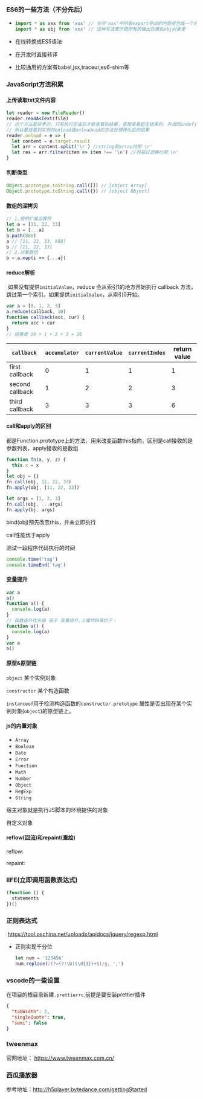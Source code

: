 ### ES6的一些方法（不分先后）

- ```javascript
  import * as xxx from 'xxx' // 会将'xxx'中所有export导出的内容组合成一个对象返回
  import * as obj from 'xxx' // 这种写法表示把所有的输出包裹到obj对象里
  ```
  
- 在线转换成ES5语法

- 在开发时直接转译

- 比较通用的方案有babel,jsx,traceur,es6-shim等

### JavaScript方法积累

#### 上传读取txt文件内容

```javascript
let reader = new FileReader()
reader.readAsText(file)
// 这个方法是异步的，只有执行完成后才能查看到结果，直接查看是无结果的，并返回undefined
// 所以要挂载到实例的onload或onloadend的方法处理转化后的结果
reader.onload = e => {
  let content = e.target.result
  let arr = content.split('\r') //string到array时用'\r'
  let res = arr.filter(item => item !== '\n') //内容过滤换行用'\n'
}
```

#### 判断类型

```javascript
Object.prototype.toString.call([]) // [object Array]
Object.prototype.toString.call({}) // [object Object]
```

#### 数组的深拷贝

```javascript
// 1.使用扩展运算符
let a = [11, 22, 33]
let b = [...a]
a.push(888)
a // [11, 22, 33, 888]
b // [11, 22, 33]
// 2.对象数组
b = a.map(i => {...a})
```

#### reduce解析

​		如果没有提供`initialValue`，reduce 会从索引1的地方开始执行 callback 方法，跳过第一个索引。如果提供`initialValue`，从索引0开始。

```javascript
var a = [0, 1, 2, 3]
a.reduce(callback, 10)
function callback(acc, cur) {
  return acc + cur
}
// 结果是 10 + 1 + 2 + 3 = 16
```

| `callback`      | `accumulator` | `currentValue` | `currentIndex` | return value |
| --------------- | ------------- | -------------- | -------------- | ------------ |
| first callback  | 0             | 1              | 1              | 1            |
| second callback | 1             | 2              | 2              | 3            |
| third callback  | 3             | 3              | 3              | 6            |



#### call和apply的区别

都是Function.prototype上的方法，用来改变函数this指向，区别是call接收的是参数列表，apply接收的是数组

```javascript
function fn(x, y, z) {
  this.x = x
}
let obj = {}
fn.call(obj, 11, 22, 33)
fn.apply(obj, [11, 22, 33])

let args = [1, 2, 3]
fn.call(obj, ...args)
fn.apply(bj, args)
```

bind(obj)预先改变this，并未立即执行

call性能优于apply

测试一段程序代码执行的时间

```javascript
console.time('tag')
console.timeEnd('tag')
```

#### 变量提升

```javascript
var a
a()
function a() {
  console.log(a)
}
// 函数提升优先级 高于 变量提升,上面代码等价于：
function a() {
  console.log(a)
}
var a
a()
```

#### 原型&原型链

`object` 某个实例对象

`constructor` 某个构造函数

`instanceof`用于检测构造函数的`constructor.prototype` 属性是否出现在某个实例对象(`object`)的原型链上。

#### js的内置对象

- `Array`
- `Boolean`
- `Date`
- `Error`
- `Function`
- `Math`
- `Number`
- `Object`
- `RegExp`
- `String`

宿主对象就是执行JS脚本的环境提供的对象

自定义对象

#### reflow(回流)和repaint(重绘)

reflow:

repaint:



### IIFE(立即调用函数表达式)

```javascript
(function () {
  statements
})()
```



### 正则表达式

​	https://tool.oschina.net/uploads/apidocs/jquery/regexp.html

- 正则实现千分位

  ```javascript
  let num = '123456'
  num.replace(/(?=(?!\b)(\d{3})+$)/g, ',')
  ```

### vscode的一些设置

在项目的根目录新建`.prettierrc`.前提是要安装prettier插件

```json
{
  "tabWidth": 2,
  "singleQuote": true,
  "semi": false
}
```

### tweenmax

官网地址： https://www.tweenmax.com.cn/

### 西瓜播放器

参考地址：http://h5player.bytedance.com/gettingStarted